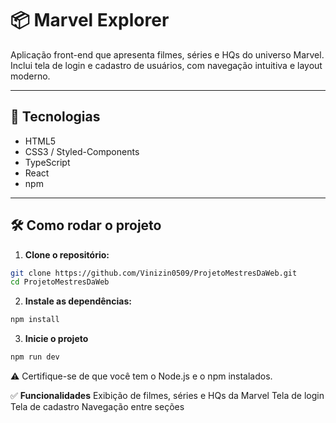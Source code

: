 # 📦 Marvel Explorer

Aplicação front-end que apresenta filmes, séries e HQs do universo Marvel. Inclui tela de login e cadastro de usuários, com navegação intuitiva e layout moderno.

---

## 🚀 Tecnologias

- HTML5  
- CSS3 / Styled-Components 
- TypeScript
- React  
- npm

---

## 🛠️ Como rodar o projeto

1. **Clone o repositório:**

```bash
git clone https://github.com/Vinizin0509/ProjetoMestresDaWeb.git
cd ProjetoMestresDaWeb
```
2. **Instale as dependências:**
 ```bash
npm install
```
3. **Inicie o projeto**
```bash
npm run dev
```
⚠️ Certifique-se de que você tem o Node.js e o npm instalados.

✅ **Funcionalidades**
 Exibição de filmes, séries e HQs da Marvel
 Tela de login
 Tela de cadastro
 Navegação entre seções